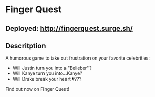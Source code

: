 # Finger Quest

## Deployed: http://fingerquest.surge.sh/

## Descritption

A humorous game to take out frustration on your favorite celebrities:

- Will Justin turn you into a "Belieber"?
- Will Kanye turn you into...Kanye?
- Will Drake break your heart 💔???

Find out now on Finger Quest!
